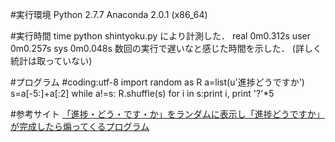 #実行環境
Python 2.7.7 Anaconda 2.0.1 (x86_64)

#実行時間
time python shintyoku.py により計測した．
real	0m0.312s
user	0m0.257s
sys	0m0.048s
数回の実行で遅いなと感じた時間を示した．
(詳しく統計は取っていない)

#プログラム
    #coding:utf-8
    import random as R
    a=list(u'進捗どうですか')
    s=a[-5:]+a[:2]
    while a!=s:
    	R.shuffle(s)
    	for i in s:print i,
    print '?'*5

  
#参考サイト
[「進捗・どう・です・か」をランダムに表示し「進捗どうですか」が完成したら煽ってくるプログラム](http://elephnote.com/blog/archives/936 "「進捗・どう・です・か」をランダムに表示し「進捗どうですか」が完成したら煽ってくるプログラム")

[進捗プログラム]:http://elephnote.com/blog/archives/936 "「進捗・どう・です・か」をランダムに表示し「進捗どうですか」が完成したら煽ってくるプログラム"